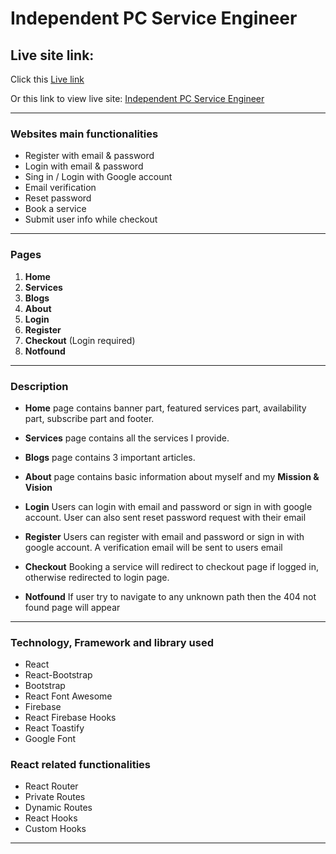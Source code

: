 <!-- project title -->

# Independent PC Service Engineer

<!-- live site link -->

## Live site link:

Click this [Live link](https://pc-hardware-man-41232.web.app/)

Or this link to view live site: [Independent PC Service Engineer](https://pc-hardware-man-41232.web.app/)

---

### Websites main functionalities

<!-- unordered list -->

- Register with email & password
- Login with email & password
- Sing in / Login with Google account
- Email verification
- Reset password
- Book a service
- Submit user info while checkout

---

### Pages

1. **Home**
2. **Services**
3. **Blogs**
4. **About**
5. **Login**
6. **Register**
7. **Checkout** (Login required)
8. **Notfound**

---

### Description

- **Home** page contains banner part, featured services part, availability part, subscribe part and footer.
- **Services** page contains all the services I provide.

- **Blogs** page contains 3 important articles.

- **About** page contains basic information about myself and my **Mission & Vision**

- **Login** Users can login with email and password or sign in with google account. User can also sent reset password request with their email

- **Register** Users can register with email and password or sign in with google account. A verification email will be sent to users email

- **Checkout** Booking a service will redirect to checkout page if logged in, otherwise redirected to login page.

- **Notfound** If user try to navigate to any unknown path then the 404 not found page will appear

---

### Technology, Framework and library used

<!-- unordered list -->

- React
- React-Bootstrap
- Bootstrap
- React Font Awesome
- Firebase
- React Firebase Hooks
- React Toastify
- Google Font

### React related functionalities

<!-- unordered list -->

- React Router
- Private Routes
- Dynamic Routes
- React Hooks
- Custom Hooks

---
